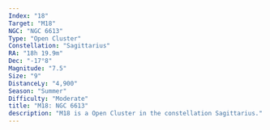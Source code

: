 ```yaml
---
Index: "18"
Target: "M18"
NGC: "NGC 6613"
Type: "Open Cluster"
Constellation: "Sagittarius"
RA: "18h 19.9m"
Dec: "-17°8"
Magnitude: "7.5"
Size: "9"
DistanceLy: "4,900"
Season: "Summer"
Difficulty: "Moderate"
title: "M18: NGC 6613"
description: "M18 is a Open Cluster in the constellation Sagittarius."
---
```

